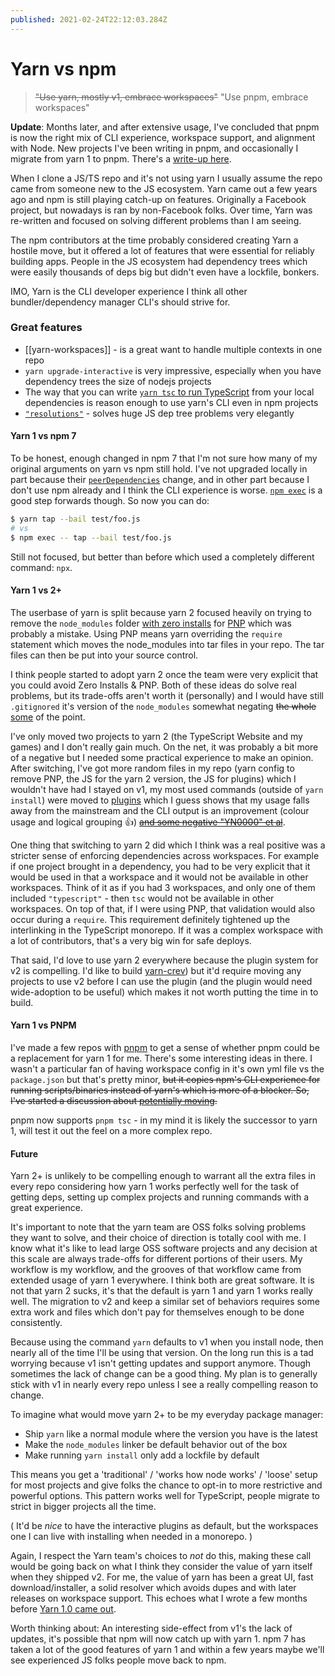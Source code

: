 ```yaml
---
published: 2021-02-24T22:12:03.284Z
---
```

# Yarn vs npm

> ~~"Use yarn, mostly v1, embrace workspaces"~~ "Use pnpm, embrace workspaces"

**Update**: Months later, and after extensive usage, I've concluded that pnpm is now the right mix of CLI experience, workspace support, and alignment with Node. New projects I've been writing in pnpm, and occasionally I migrate from yarn 1 to pnpm. There's a [write-up here](https://orta.io/notes/js/pnpm-succeeds-yarn-1).


When I clone a JS/TS repo and it's not using yarn I usually assume the repo came from someone new to the JS ecosystem. Yarn came out a few years ago and npm is still playing catch-up on features. Originally a Facebook project, but nowadays is ran by non-Facebook folks. Over time, Yarn was re-written and focused on solving different problems than I am seeing.

The npm contributors at the time probably considered creating Yarn a hostile move, but it offered a lot of features that were essential for reliably building apps. People in the JS ecosystem had dependency trees which were easily thousands of deps big but didn't even have a lockfile, bonkers. 

IMO, Yarn is the CLI developer experience I think all other bundler/dependency manager CLI's should strive for.

### Great features

- [[yarn-workspaces]] - is a great want to handle multiple contexts in one repo
- `yarn upgrade-interactive` is very impressive, especially when you have dependency trees the size of nodejs projects
- The way that you can write [`yarn tsc` to run TypeScript](https://github.com/npm/rfcs/pull/279#issuecomment-748102000) from your local dependencies is reason enough to use yarn's CLI even in npm projects  
- [`"resolutions"`](https://classic.yarnpkg.com/en/docs/selective-version-resolutions/) - solves huge JS dep tree problems very elegantly

#### Yarn 1 vs npm 7

To be honest, enough changed in npm 7 that I'm not sure how many of my original arguments on yarn vs npm still hold. I've not upgraded locally in part because their [`peerDependencies`](https://github.blog/2021-02-02-npm-7-is-now-generally-available/) change, and in other part because I don't use npm already and I think the CLI experience is worse. [`npm exec`](https://docs.npmjs.com/cli/v7/commands/npm-exec) is a good step forwards though. So now you can do:

```sh
$ yarn tap --bail test/foo.js
# vs
$ npm exec -- tap --bail test/foo.js
```

Still not focused, but better than before  which used a completely different command: `npx`.

#### Yarn 1 vs 2+

The userbase of yarn is split because yarn 2 focused heavily on trying to remove the `node_modules` folder [with zero installs](https://next.yarnpkg.com/features/zero-installs/) for [PNP](https://next.yarnpkg.com/features/pnp) which was probably a mistake. Using PNP means yarn overriding the `require` statement which moves the node_modules into tar files in your repo. The tar files can then be put into your source control.

I think people started to adopt yarn 2 once the team were very explicit that you could avoid Zero Installs & PNP. Both of these ideas do solve real problems, but its trade-offs aren't worth it (personally) and I would have still `.gitignored` it's version of the `node_modules` somewhat negating ~~the whole~~ [some](https://twitter.com/arcanis/status/1364546285865418756) of the point.

I've only moved two projects to yarn 2 (the TypeScript Website and my games) and I don't really gain much. On the net, it was probably a bit more of a negative but I needed some practical experience to make an opinion. After switching, I've got more random files in my repo (yarn config to remove PNP, the JS for the yarn 2 version, the JS for plugins) which I wouldn't have had I stayed on v1, my most used commands (outside of `yarn install`) were moved to [plugins](https://github.com/microsoft/TypeScript-Website/tree/v2/.yarn/plugins/%40yarnpkg) which I guess shows that my usage falls away from the mainstream and the CLI output is an improvement (colour usage and logical grouping :+1:) [~~and some negative "YN0000" et al~~](https://github.com/yarnpkg/berry/pull/2513).

One thing that switching to yarn 2 did which I think was a real positive was a stricter sense of enforcing dependencies across workspaces. For example if one project brought in a dependency, you had to be very explicit that it would be used in that a workspace and it would not be available in other workspaces. Think of it as if you had 3 workspaces, and only one of them included `"typescript"` - then `tsc` would not be available in other workspaces. On top of that, if I were using PNP, that validation would also occur during a `require`. This requirement definitely tightened up the interlinking in the TypeScript monorepo. If it was a complex workspace with a lot of contributors, that's a very big win for safe deploys.

That said, I'd love to use yarn 2 everywhere because the plugin system for v2 is compelling. I'd like to build [yarn-crev](https://github.com/crev-dev)) but it'd require moving any projects to use v2 before I can use the plugin (and the plugin would need wide-adoption to be useful) which makes it not worth putting the time in to build. 

#### Yarn 1 vs PNPM

I've made a few repos with [pnpm](https://pnpm.js.org) to get a sense of whether pnpm could be a replacement for yarn 1 for me. There's some interesting ideas in there. I wasn't a particular fan of having workspace config in it's own yml file vs the `package.json` but that's pretty minor, ~~but it copies npm's CLI experience for running scripts/binaries instead of yarn's which is more of a blocker. So, I've started a discussion about [potentially moving](https://github.com/pnpm/pnpm/discussions/3191).~~ 

pnpm now supports `pnpm tsc` - in my mind it is likely the successor to yarn 1, will test it out the feel on a more complex repo.

#### Future

Yarn 2+ is unlikely to be compelling enough to warrant all the extra files in every repo considering how yarn 1 works perfectly well for the task of getting deps, setting up complex projects and running commands with a great experience. 

It's important to note that the yarn team are OSS folks solving problems they want to solve, and their choice of direction is totally cool with me. I know what it's like to lead large OSS software projects and any decision at this scale are always trade-offs for different portions of their users. My workflow is my workflow, and the grooves of that workflow came from extended usage of yarn 1 everywhere. I think both are great software. It is not that yarn 2 sucks, it's that the default is yarn 1 and yarn 1 works really well. The migration to v2 and keep a similar set of behaviors requires some extra work and files which don't pay for themselves enough to be done consistently.

Because using the command `yarn` defaults to v1 when you install node, then nearly all of the time I'll be using that version. On the long run this is a tad worrying because v1 isn't getting updates and support anymore. Though sometimes the lack of change can be a good thing. My plan is to generally stick with v1 in nearly every repo unless I see a really compelling reason to change.

To imagine what would move yarn 2+ to be my everyday package manager: 

 - Ship `yarn` like a normal module where the version you have is the latest
 - Make the `node_modules` linker be default behavior out of the box
 - Make running `yarn install` only add a lockfile by default

This means you get a 'traditional' / 'works how node works' / 'loose' setup for most projects and give folks the chance to opt-in to more restrictive and powerful options. This pattern works well for TypeScript, people migrate to strict in bigger projects all the time. 

( It'd be _nice_ to have the interactive plugins as default, but the workspaces one I can live with installing when needed in a monorepo. )

Again, I respect the Yarn team's choices to _not_ do this, making these call would be going back on what I think they consider the value of yarn itself when they shipped v2. For me, the value of yarn has been a great UI, fast download/installer, a solid resolver which avoids dupes and with later releases on workspace support. This echoes what I wrote a few months before [Yarn 1.0 came out](https://artsy.github.io/blog/2017/02/05/Front-end-JavaScript-at-Artsy-2017/#Yarn).

Worth thinking about:  An interesting side-effect from v1's the lack of updates, it's possible that npm will now catch up with yarn 1. npm 7 has taken a lot of the good features of yarn 1 and within a few years maybe we'll see experienced JS folks people move back to npm.
